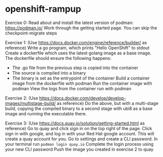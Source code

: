 # openshift-rampup

Exercise 0:
Read about and install the latest version of podman: https://podman.io/
Work through the getting started page. You can skip the checkpoint-migrate steps

Exercise 1:
(Use https://docs.docker.com/engine/reference/builder/ as reference)
Write a go program, which prints "Hello OpenShift" to stdout
Create a dockerfile which uses the latest golang image as a base image. The dockerfile should ensure the following happens:
- The .go file from the previous step is copied into the container
- The source is compiled into a binary
- The binary is set as the entrypoint of the container
Build a container image from the dockerfile with podman
Run the container image with podman
View the logs from the container run with podman

Exercise 2:
(Use https://docs.docker.com/develop/develop-images/multistage-build/ as reference)
Do the above, but with a multi-stage build, copying the compiled binary to a second stage with ubi8 as a base image and running the executable there.

Exercise 3:
(Use https://docs.quay.io/solution/getting-started.html as reference)
Go to quay and click sign in on the top right of the page. Click sign in with google, and log in with your Red Hat google account. This will create a quay account for you.
Go to settings and create a CLI password.
In your terminal run `podman login quay.io`
Complete the login process using your new CLI password
Push the image you created in exercise 2 to quay

